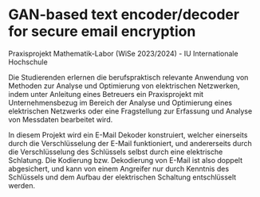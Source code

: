 # GAN-based text encoder/decoder for secure email encryption

Praxisprojekt Mathematik-Labor (WiSe 2023/2024) - IU Internationale Hochschule

Die Studierenden erlernen die berufspraktisch relevante Anwendung von Methoden zur Analyse
und Optimierung von elektrischen Netzwerken, indem unter Anleitung eines Betreuers ein
Praxisprojekt mit Unternehmensbezug im Bereich der Analyse und Optimierung eines elektrischen
Netzwerks oder eine Fragstellung zur Erfassung und Analyse von Messdaten bearbeitet wird.

In diesem Projekt wird ein E-Mail Dekoder konstruiert, welcher einerseits durch die Verschlüsselung der 
E-Mail funktioniert, und andererseits durch die Verschlüsselung des Schlüssels selbst durch eine elektrische Schlatung.
Die Kodierung bzw. Dekodierung von E-Mail ist also doppelt abgesichert, und kann von einem Angreifer nur durch Kenntnis 
des Schlüssels und dem Aufbau der elektrischen Schaltung entschlüsselt werden.

